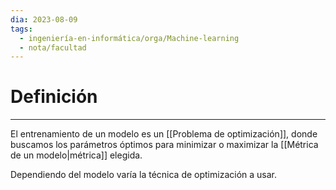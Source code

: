 ```yaml
---
dia: 2023-08-09
tags:
  - ingeniería-en-informática/orga/Machine-learning
  - nota/facultad
---
```

# Definición
---
El entrenamiento de un modelo es un [[Problema de optimización]], donde buscamos los parámetros óptimos para minimizar o maximizar la [[Métrica de un modelo|métrica]] elegida.

Dependiendo del modelo varía la técnica de optimización a usar.